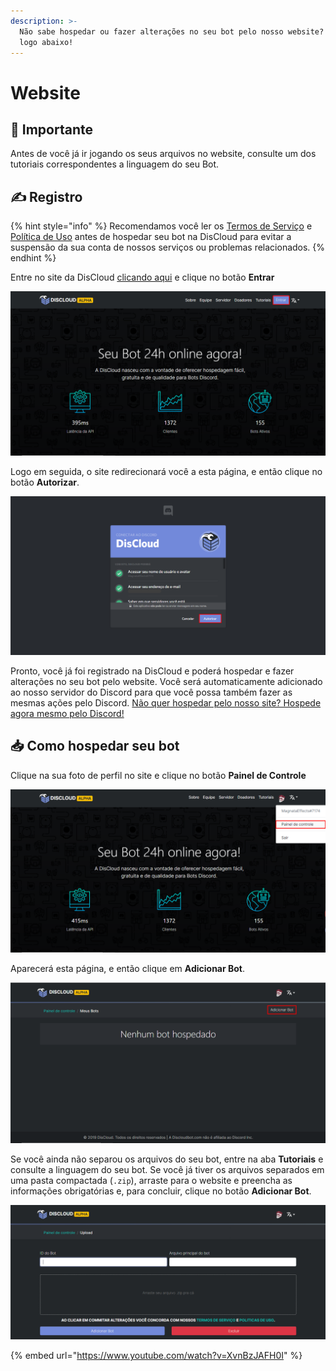 ```yaml
---
description: >-
  Não sabe hospedar ou fazer alterações no seu bot pelo nosso website? Confira
  logo abaixo!
---
```


# Website

## 📜 Importante

Antes de você já ir jogando os seus arquivos no website, consulte um dos tutoriais correspondentes a linguagem do seu Bot.

## ✍ Registro

{% hint style="info" %}
Recomendamos você ler os [Termos de Serviço](../terms.md) e [Política de Uso](../policy.md) antes de hospedar seu bot na DisCloud para evitar a suspensão da sua conta de nossos serviços ou problemas relacionados.
{% endhint %}

Entre no site da DisCloud [clicando aqui](https://discloudbot.com) e clique no botão **Entrar**

![](../.gitbook/assets/image%20%2810%29.png)

Logo em seguida, o site redirecionará você a esta página, e então clique no botão **Autorizar**.

![](../.gitbook/assets/image%20%2820%29.png)

Pronto, você já foi registrado na DisCloud e poderá hospedar e fazer alterações no seu bot pelo website. Você será automaticamente adicionado ao nosso servidor do Discord para que você possa também fazer as mesmas ações pelo Discord. [Não quer hospedar pelo nosso site? Hospede agora mesmo pelo Discord!](discord.md)

## 📥 Como hospedar seu bot

Clique na sua foto de perfil no site e clique no botão **Painel de Controle**

![](../.gitbook/assets/image%20%289%29.png)

Aparecerá esta página, e então clique em **Adicionar Bot**.

![](../.gitbook/assets/image%20%2819%29.png)

Se você ainda não separou os arquivos do seu bot, entre na aba **Tutoriais** e consulte a linguagem do seu bot. Se você já tiver os arquivos separados em uma pasta compactada \(`.zip`\), arraste para o website e preencha as informações obrigatórias e, para concluir, clique no botão **Adicionar Bot**.

![](../.gitbook/assets/image%20%2834%29.png)

{% embed url="https://www.youtube.com/watch?v=XvnBzJAFH0I" %}



